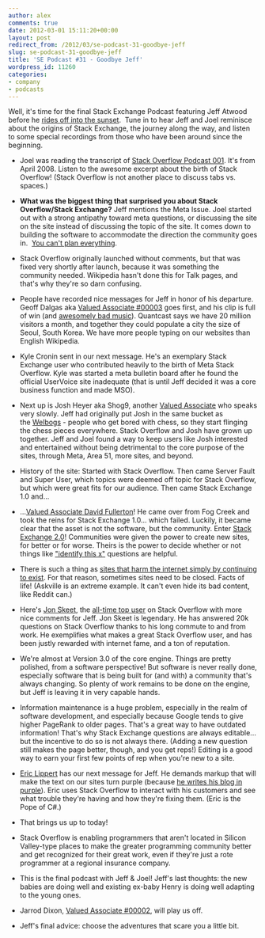 ```yaml
---
author: alex
comments: true
date: 2012-03-01 15:11:20+00:00
layout: post
redirect_from: /2012/03/se-podcast-31-goodbye-jeff
slug: se-podcast-31-goodbye-jeff
title: 'SE Podcast #31 - Goodbye Jeff'
wordpress_id: 11260
categories:
- company
- podcasts
---
```


Well, it's time for the final Stack Exchange Podcast featuring Jeff Atwood before he [rides off into the sunset](http://blog.stackoverflow.com/2012/02/farewell/).  Tune in to hear Jeff and Joel reminisce about the origins of Stack Exchange, the journey along the way, and listen to some special recordings from those who have been around since the beginning.



	
  * Joel was reading the transcript of [Stack Overflow Podcast 001](../2008/04/podcast-1/). It's from April 2008. Listen to the awesome excerpt about the birth of Stack Overflow! (Stack Overflow is not another place to discuss tabs vs. spaces.)

	
  * **What was the biggest thing that surprised you about Stack Overflow/Stack Exchange?** Jeff mentions the Meta Issue. Joel started out with a strong antipathy toward meta questions, or discussing the site on the site instead of discussing the topic of the site. It comes down to building the software to accommodate the direction the community goes in.  [You can't plan everything](http://www.fudco.com/chip/lessons.html).

	
  * Stack Overflow originally launched without comments, but that was fixed very shortly after launch, because it was something the community needed. Wikipedia hasn't done this for Talk pages, and that's why they're so darn confusing.

	
  * People have recorded nice messages for Jeff in honor of his departure. Geoff Dalgas aka [Valued Associate #00003](../2009/05/welcome-stack-overflow-valued-associate-00003/) goes first, and his clip is full of win (and [awesomely bad music](http://www.listology.com/list/vh1s-50-most-awesomely-bad-songsever-50-1)). Quantcast says we have 20 million visitors a month, and together they could populate a city the size of Seoul, South Korea. We have more people typing on our websites than English Wikipedia.

	
  * Kyle Cronin sent in our next message. He's an exemplary Stack Exchange user who contributed heavily to the birth of Meta Stack Overflow. Kyle was started a meta bulletin board after he found the official UserVoice site inadequate (that is until Jeff decided it was a core business function and made MSO).

	
  * Next up is Josh Heyer aka Shog9, another [Valued Associate](../2011/03/welcome-valued-associate-josh-heyer/) who speaks very slowly. Jeff had originally put Josh in the same bucket as the [Welbogs](http://stackoverflow.com/users/52443/welbog) - people who get bored with chess, so they start flinging the chess pieces everywhere. Stack Overflow and Josh have grown up together. Jeff and Joel found a way to keep users like Josh interested and entertained without being detrimental to the core purpose of the sites, through Meta, Area 51, more sites, and beyond.

	
  * History of the site: Started with Stack Overflow. Then came Server Fault and Super User, which topics were deemed off topic for Stack Overflow, but which were great fits for our audience. Then came Stack Exchange 1.0 and...

	
  * ...[Valued Associate David Fullerton](../2010/06/new-hires-in-new-york/)! He came over from Fog Creek and took the reins for Stack Exchange 1.0... which failed. Luckily, it became clear that the asset is not the software, but the community. Enter [Stack Exchange 2.0](../2010/04/changes-to-stack-exchange/)! Communities were given the power to create new sites, for better or for worse. Theirs is the power to decide whether or not things like ["identify this x"](../2012/02/lets-play-the-guessing-game/) questions are helpful.

	
  * There is such a thing as [sites that harm the internet simply by continuing to exist](http://askville.amazon.com/Math/Category.do?cat=Math). For that reason, sometimes sites need to be closed. Facts of life! (Askville is an extreme example. It can't even hide its bad content, like Reddit can.)

	
  * Here's [Jon Skeet](http://stackoverflow.com/users/22656/jon-skeet), the [all-time top user](http://stackoverflow.com/users?tab=reputation&filter=all) on Stack Overflow with more nice comments for Jeff. Jon Skeet is legendary. He has answered 20k questions on Stack Overflow thanks to his long commute to and from work. He exemplifies what makes a great Stack Overflow user, and has been justly rewarded with internet fame, and a ton of reputation.

	
  * We're almost at Version 3.0 of the core engine. Things are pretty polished, from a software perspective! But software is never really done, especially software that is being built for (and with) a community that's always changing. So plenty of work remains to be done on the engine, but Jeff is leaving it in very capable hands.

	
  * Information maintenance is a huge problem, especially in the realm of software development, and especially because Google tends to give higher PageRank to older pages. That's a great way to have outdated information! That's why Stack Exchange questions are always editable... but the incentive to do so is not always there. (Adding a new question still makes the page better, though, and you get reps!) Editing is a good way to earn your first few points of rep when you're new to a site.

	
  * [Eric Lippert](http://stackoverflow.com/users/88656/eric-lippert) has our next message for Jeff. He demands markup that will make the text on our sites turn purple (because [he writes his blog in purple](http://blogs.msdn.com/b/ericlippert/archive/2012/02/29/the-c-5-0-beta-release-is-now-available.aspx)). Eric uses Stack Overflow to interact with his customers and see what trouble they're having and how they're fixing them. (Eric is the Pope of C#.)

	
  * That brings us up to today!

	
  * Stack Overflow is enabling programmers that aren't located in Silicon Valley-type places to make the greater programming community better and get recognized for their great work, even if they're just a rote programmer at a regional insurance company.

	
  * This is the final podcast with Jeff & Joel! Jeff's last thoughts: the new babies are doing well and existing ex-baby Henry is doing well adapting to the young ones.

	
  * Jarrod Dixon, [Valued Associate #00002](../2009/01/welcome-stack-overflow-valued-associate-00002/), will play us off.

	
  * Jeff's final advice: choose the adventures that scare you a little bit.



